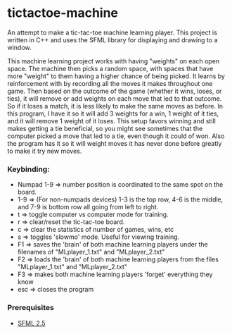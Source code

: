 # tictactoe-machine
An attempt to make a tic-tac-toe machine learning player. 
This project is written in C++ and uses the SFML library for displaying and drawing to a window. 

This machine learning project works with having "weights" on each open space. 
The machine then picks a random space, with spaces that have more "weight" to them having a higher chance of being picked. 
It learns by reinforcement with by recording all the moves it makes throughout one game. 
Then based on the outcome of the game (whether it wins, loses, or ties), it will remove or add weights on each move that led to that outcome. 
So if it loses a match, it is less likely to make the same moves as before. 
In this program, I have it so it will add 3 weights for a win, 1 weight of it ties, and it will remove 1 weight of it loses. 
This setup favors winning and still makes getting a tie beneficial, so you might see sometimes that the computer picked a move that led to a tie, even though it could of won. 
Also the program has it so it will weight moves it has never done before greatly to make it try new moves.

### Keybinding:

* Numpad 1-9 => number position is coordinated to the same spot on the board.
* 1-9 => (For non-numpads devices) 1-3 is the top row, 4-6 is the middle, and 7-9 is bottom row all going from left to right.
* t => toggle computer vs computer mode for training.
* r => clear/reset the tic-tac-toe board.
* c => clear the statistics of number of games, wins, etc
* s => toggles 'slowmo' mode. Useful for viewing training.
* F1 => saves the 'brain' of both machine learning players under the filenames of "MLplayer_1.txt" and "MLplayer_2.txt"
* F2 => loads the 'brain' of both machine learning players from the files "MLplayer_1.txt" and "MLplayer_2.txt"
* F3 => makes both machine learning players 'forget' everything they know
* esc => closes the program

### Prerequisites

* [SFML 2.5](https://www.sfml-dev.org/)
